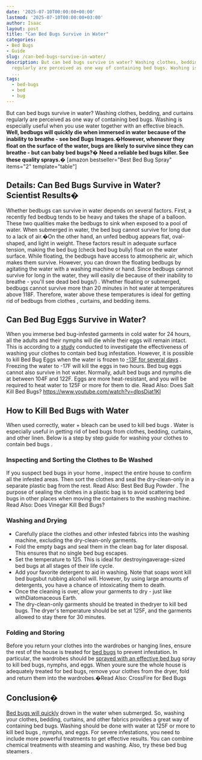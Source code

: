 ```yaml
---
date: '2025-07-10T00:00:00+00:00'
lastmod: '2025-07-10T00:00:00+03:00'
author: Isaac
layout: post
title: "Can Bed Bugs Survive in Water"
categories:
- Bed Bugs
- Guide
slug: /can-bed-bugs-survive-in-water/
description: But can bed bugs survive in water? Washing clothes, bedding, and curtains
  regularly are perceived as one way of containing bed bugs. Washing is especially
  ...
tags: 
  - bed-bugs
  - bed
  - bug
---
```

But can bed bugs survive in water? Washing clothes, bedding, and curtains regularly are perceived as one way of containing bed bugs. Washing is especially useful when you use water together with an effective bleach.
**Well, bedbugs will quickly die when immersed in water because of the inability to breathe - see bed Bugs Images.�However, whenever they float on the surface of the water, bugs are likely to survive since they can breathe - but can baby bed bugs?�**
**Need a reliable bed bugs killer. See these quality sprays.�**
[amazon bestseller="Best Bed Bug Spray" items="2" template="table"]
## **Details: Can Bed Bugs Survive in Water? Scientist Results�**
Whether bedbugs can survive in water depends on several factors. First, a recently fed bedbug tends to be heavy and takes the shape of a balloon. These two qualities make the bedbugs to sink when exposed to a pool of water.
When submerged in water, the
bed bug
cannot survive for long due to a lack of air.�On the other hand, an unfed bedbug appears flat, oval-shaped, and light in weight.
These factors result in adequate surface tension, making the
bed bug (check bed bug bully)
float on the water surface. While floating, the bedbugs have access to atmospheric air, which makes them survive.
However, you can drown the floating bedbugs by agitating the water with a washing machine or hand. Since bedbugs cannot survive for long in the water, they will easily die because of their inability to breathe - you'll see
dead bed bugs/)
.
Whether floating or submerged, bedbugs cannot survive more than 20 minutes in hot water at temperatures above 118F. Therefore, water above these temperatures is ideal for getting
rid of bedbugs from clothes
, curtains, and bedding items.
## **Can Bed Bug Eggs Survive in Water?**
When you immerse bed bug-infested garments in cold water for 24 hours, all the adults and their nymphs will die while their eggs will remain intact.
This is according to a
[study](http://insectsinthecity.blogspot.com/2010/03/guidelines-for-killing-bed-bugs-in.html)
conducted to investigate the effectiveness of washing your clothes to contain bed bug infestation.
However, it is possible to kill
Bed Bug Eggs
when the water is frozen to
[-13F for several days](https://academic.oup.com/jee/article/106/6/2433/2962119)
. Freezing the
water to -17F will kill
the eggs in two hours.
Bed bug eggs
cannot also survive in hot water. Normally, adult
bed bugs
and nymphs die at between 104F and 122F. Eggs are more heat-resistant, and you will be required to heat water to 125F or more for them to die. Read Also:
Does Salt Kill Bed Bugs?
https://www.youtube.com/watch?v=dlpsDjat1KI
## **How to Kill Bed Bugs with Water**
When used correctly,
water + bleach can be used to kill bed bugs
. Water is especially useful in getting
rid of bed bugs
from clothes, bedding, curtains, and other linen. Below is a step by step guide for
washing your clothes to contain bed bugs
.
### **Inspecting and Sorting the Clothes to Be Washed**
If you suspect
bed bugs in your home
, inspect the entire house to confirm all the infested areas. Then sort the clothes and seal the dry-clean-only in a separate plastic bag from the rest. Read Also:
Best Bed Bug Powder
.
The purpose of sealing the clothes in a
plastic bag is to avoid scattering bed bugs
in other places when moving the containers to the washing machine. Read Also:
Does Vinegar Kill Bed Bugs?
### **Washing and Drying**
- Carefully place the clothes and other infested fabrics into the washing machine, excluding the dry-clean-only garments.
- Fold the empty bags and seal them in the clean bag for later disposal. This ensures that no single bed bug escapes.
- Set the temperature to 125. This is ideal for destroyingaverage-sized bed bugs at all stages of their life cycle.
- Add your favorite detergent to aid in washing. Note that soaps wont kill bed bugsbut rubbing alcohol will. However, by using large amounts of detergents, you have a chance of intoxicating them to death.
- Once the cleaning is over, allow your garments to dry - just like withDiatomaceous Earth.
- The dry-clean-only garments should be treated in thedryer to kill bed bugs. The dryer's temperature should be set at 125F, and the garments allowed to stay there for 30 minutes.
### **Folding and Storing**
Before you return your clothes into the wardrobes or hanging lines, ensure the rest of the house is treated for
[bed bugs](https://pestpolicy.com/what-causes-bed-bugs/)
to prevent infestation.
In particular, the wardrobes should be
[sprayed with an effective bed bug](https://pestpolicy.com/best-bed-bug-spray/)
spray to kill bed bugs, nymphs, and eggs.
When youre sure the whole house is adequately treated for bed bugs, remove your clothes from the dryer, fold and return them into the wardrobes.�Read Also:
CrossFire for Bed Bugs
## **Conclusion�**
[Bed bugs will quickly](https://pestpolicy.com/do-bed-bugs-jump/)
drown in the water when submerged. So, washing your clothes, bedding, curtains, and other fabrics provides a great way of containing bed bugs. Washing should be done with water at 125F or more to
kill bed bugs
, nymphs, and eggs.
For severe infestations, you need to include more powerful
treatments to get effective
results. You can combine chemical treatments with steaming and washing. Also, try these
bed bug steamers
.
